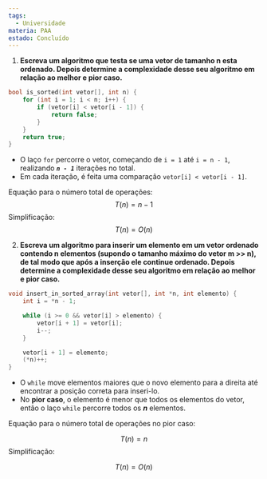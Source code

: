 ```yaml
---
tags:
  - Universidade
materia: PAA
estado: Concluído
---
```

1. **Escreva um algoritmo que testa se uma vetor de tamanho n esta ordenado. Depois determine a complexidade desse seu algoritmo em relação ao melhor e pior caso.**

``` C
bool is_sorted(int vetor[], int n) {
    for (int i = 1; i < n; i++) {
        if (vetor[i] < vetor[i - 1]) {
            return false;
        }
    }
    return true;
}
```

- O laço `for` percorre o vetor, começando de `i = 1` até `i = n - 1`, realizando ***`n - 1`*** iterações no total.
- Em cada iteração, é feita uma comparação `vetor[i] < vetor[i - 1]`.

Equação para o número total de operações:
$$
T(n)=n−1
$$
Simplificação:
$$
T(n)=O(n)
$$


2. **Escreva um algoritmo para inserir um elemento em um vetor ordenado contendo n elementos (supondo o tamanho máximo do vetor m >> n), de tal modo que após a inserção ele continue ordenado. Depois determine a complexidade desse seu algoritmo em relação ao melhor e pior caso.**

```C
void insert_in_sorted_array(int vetor[], int *n, int elemento) {
    int i = *n - 1;

    while (i >= 0 && vetor[i] > elemento) {
        vetor[i + 1] = vetor[i];
        i--;
    }

    vetor[i + 1] = elemento;
    (*n)++;
}

```

- O `while` move elementos maiores que o novo elemento para a direita até encontrar a posição correta para inseri-lo.
- No **pior caso**, o elemento é menor que todos os elementos do vetor, então o laço `while` percorre todos os ***n*** elementos.

Equação para o número total de operações no pior caso:

$$
T(n)=n
$$
Simplificação:

$$
T(n)=O(n)
$$